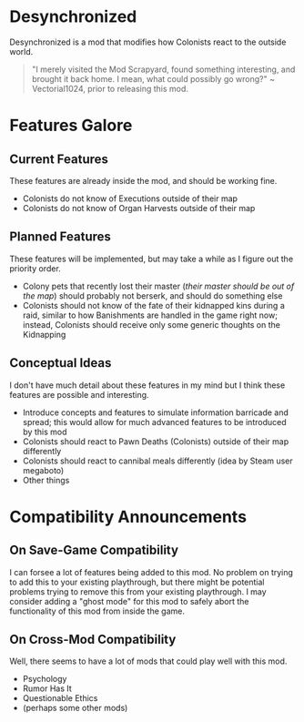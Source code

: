 # Desynchronized
Desynchronized is a mod that modifies how Colonists react to the outside world.

>"I merely visited the Mod Scrapyard, found something interesting, and brought it back home. I mean, what could possibly go wrong?" ~ Vectorial1024, prior to releasing this mod.
# Features Galore
## Current Features
These features are already inside the mod, and should be working fine.
- Colonists do not know of Executions outside of their map
- Colonists do not know of Organ Harvests outside of their map

## Planned Features
These features will be implemented, but may take a while as I figure out the priority order.
- Colony pets that recently lost their master (_their master should be out of the map_) should probably not berserk, and should do something else
- Colonists should not know of the fate of their kidnapped kins during a raid, similar to how Banishments are handled in the game right now; instead, Colonists should receive only some generic thoughts on the Kidnapping

## Conceptual Ideas
I don't have much detail about these features in my mind but I think these features are possible and interesting.
- Introduce concepts and features to simulate information barricade and spread; this would allow for much advanced features to be introduced by this mod
- Colonists should react to Pawn Deaths (Colonists) outside of their map differently
- Colonists should react to cannibal meals differently (idea by Steam user megaboto)
- Other things

# Compatibility Announcements
## On Save-Game Compatibility
I can forsee a lot of features being added to this mod.
No problem on trying to add this to your existing playthrough, but there might be potential problems trying to remove this from your existing playthrough. I may consider adding a "ghost mode" for this mod to safely abort the functionality of this mod from inside the game.
## On Cross-Mod Compatibility
Well, there seems to have a lot of mods that could play well with this mod.
- Psychology
- Rumor Has It
- Questionable Ethics
- (perhaps some other mods)
